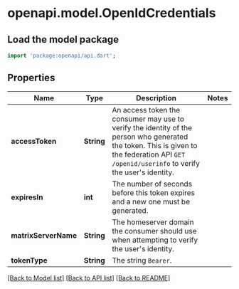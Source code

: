 # openapi.model.OpenIdCredentials

## Load the model package
```dart
import 'package:openapi/api.dart';
```

## Properties
Name | Type | Description | Notes
------------ | ------------- | ------------- | -------------
**accessToken** | **String** | An access token the consumer may use to verify the identity of the person who generated the token. This is given to the federation API `GET /openid/userinfo` to verify the user's identity. | 
**expiresIn** | **int** | The number of seconds before this token expires and a new one must be generated. | 
**matrixServerName** | **String** | The homeserver domain the consumer should use when attempting to verify the user's identity. | 
**tokenType** | **String** | The string `Bearer`. | 

[[Back to Model list]](../README.md#documentation-for-models) [[Back to API list]](../README.md#documentation-for-api-endpoints) [[Back to README]](../README.md)


